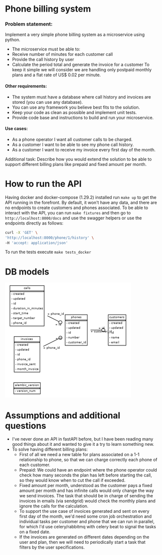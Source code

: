 # Phone billing system
### Problem statement:
Implement a very simple phone billing system as a microservice using python.
- The microservice must be able to:
- Receive number of minutes for each customer call
- Provide the call history by user
- Calculate the period total and generate the invoice for a customer
To keep it simple we will consider we are handling only postpaid monthly plans and a flat rate of US$
0.02 per minute.

#### Other requirements:
- The system must have a database where call history and invoices are stored (you can use any
database).
- You can use any framework you believe best fits to the solution.
- Keep your code as clean as possible and implement unit tests.
- Provide code base and instructions to build and run your microservice.

#### Use cases:
- As a phone operator I want all customer calls to be charged.
- As a customer I want to be able to see my phone call history.
- As a customer I want to receive my invoice every first day of the month.

Additional task:
Describe how you would extend the solution to be able to support different billing plans like prepaid and
fixed amount per month.

# How to run the API

Having docker and docker-compose (1.29.2) installed run `make up` to get the API running in the forefront.
By default, it won't have any data, and there are no endpoints to create customers and phones associated.
To be able to interact with the API, you can run `make fixtures` and then go to `http://localhost:8000/docs` and use
the swagger helpers or use the endpoints directly as follows:

```bash 
curl -X 'GET' \
'http://localhost:8000/phone/1/history' \
-H 'accept: application/json'
```

To run the tests execute `make tests_docker`

# DB models

![DB entity-relation diagram](./bin/db_entities.png)

# Assumptions and additional questions 
- I've never done an API in fastAPI before, but I have been reading many good things about it and wanted to give it a try to learn something new. 
- To solve having different billing plans:
  - First of all we need a new table for plans associated on a 1-1 relationship to phone, so that we can charge correctly each phone of each customer.
  - Prepaid: We could have an endpoint where the phone operator could check how many seconds the plan has left before starting the call, so they would know when to cut the call if exceeded.
  - Fixed amount per month, understood as the customer pays a fixed amount per month and has infinite calls would only change the way we send invoices. The task that should be in charge of sending the invoices in emails (via sendgrid) would check the monthly plans and ignore the calls for the calculation.
  - To support the use case of invoices generated and sent on every first day of the month, we'd need some cron job orchestration and individual tasks per customer and phone that we can run in parallel, for which I'd use celery/rabbitmq with celery beat to signal the tasks on a fixed date.
  - If the invoices are generated on different dates depending on the user and plan, then we will need to periodically start a task that filters by the user specifications.